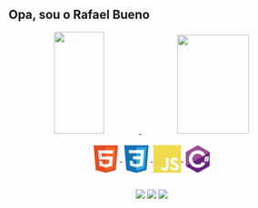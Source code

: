 ## Opa, sou o Rafael Bueno 
<div align="center">
  <a href="https://github.com/RafaelBuenoG">
  <img width="42%" height="180em" src="https://github-readme-stats.vercel.app/api?username=RafaelBuenoG&show_icons=true&theme=tokyonight&include_all_commits=true&count_private=true"/>
  <img width="50%" height="175em" src="https://github-readme-stats.vercel.app/api/top-langs/?username=RafaelBuenoG&layout=compact&langs_count=7&theme=tokyonight"/>
</div>
<div align="center"><br>
  <img align="center" alt="HTML" height="50" width="50" src="https://raw.githubusercontent.com/devicons/devicon/master/icons/html5/html5-original.svg">
  <img align="center" alt="CSS" height="50" width="50" src="https://raw.githubusercontent.com/devicons/devicon/master/icons/css3/css3-original.svg">
  <img align="center" alt="Js" height="50" width="50" src="https://raw.githubusercontent.com/devicons/devicon/master/icons/javascript/javascript-plain.svg">
   <img align="center" alt="Csharp" height="50" width="50" src="https://raw.githubusercontent.com/devicons/devicon/master/icons/csharp/csharp-original.svg">
</div>

 ##
 
<div align="center"> 
  <a href ="mailto:rafaelbuenog2020@gmail.com"><img src="https://img.shields.io/badge/Gmail-D14836?style=for-the-badge&logo=gmail&logoColor=white" target="_blank"></a>
  <a href="https://www.linkedin.com/in/rafael-bueno-gonzales-098849213/" target="_blank"><img src="https://img.shields.io/badge/-LinkedIn-%230077B5?style=for-the-badge&logo=linkedin&logoColor=white" target="_blank"></a>
   <a href="https://instagram.com/rafael_bueno_g" target="_blank"><img src="https://img.shields.io/badge/-Instagram-%23E4405F?style=for-the-badge&logo=instagram&logoColor=white" target="_blank"></a>
</div>
